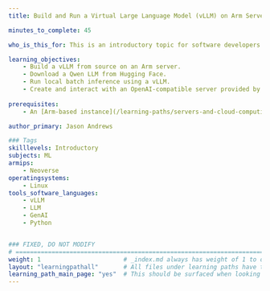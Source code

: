 ```yaml
---
title: Build and Run a Virtual Large Language Model (vLLM) on Arm Servers

minutes_to_complete: 45

who_is_this_for: This is an introductory topic for software developers and AI engineers interested in learning how to use a vLLM (Virtual Large Language Model) on Arm servers.

learning_objectives:
    - Build a vLLM from source on an Arm server.
    - Download a Qwen LLM from Hugging Face.
    - Run local batch inference using a vLLM.
    - Create and interact with an OpenAI-compatible server provided by a vLLM on your Arm server.
    
prerequisites:
    - An [Arm-based instance](/learning-paths/servers-and-cloud-computing/csp/) from a cloud service provider, or a local Arm Linux computer with at least 8 CPUs and 16 GB RAM.

author_primary: Jason Andrews

### Tags
skilllevels: Introductory
subjects: ML
armips:
    - Neoverse
operatingsystems:
    - Linux
tools_software_languages:
    - vLLM
    - LLM
    - GenAI
    - Python


### FIXED, DO NOT MODIFY
# ================================================================================
weight: 1                       # _index.md always has weight of 1 to order correctly
layout: "learningpathall"       # All files under learning paths have this same wrapper
learning_path_main_page: "yes"  # This should be surfaced when looking for related content. Only set for _index.md of learning path content.
---
```

